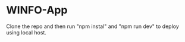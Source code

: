 # WINFO-App

Clone the repo and then run "npm instal" and "npm run dev" to deploy using local host.
